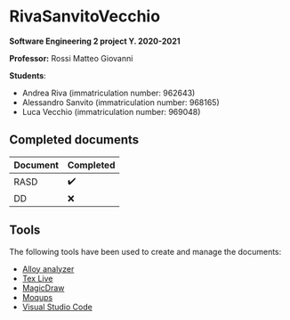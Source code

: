 # RivaSanvitoVecchio
**Software Engineering 2 project Y. 2020-2021**

**Professor:** Rossi Matteo Giovanni

**Students**:
- Andrea Riva (immatriculation number: 962643)
- Alessandro Sanvito (immatriculation number: 968165)
- Luca Vecchio (immatriculation number: 969048)

## Completed documents

| Document | Completed |
| ------- | ----------- |
| RASD | :heavy_check_mark: |
| DD | :x: |

## Tools

The following tools have been used to create and manage the documents:

* [Alloy analyzer](https://alloytools.org/)
* [Tex Live](https://www.tug.org/texlive/)
* [MagicDraw](https://www.nomagic.com/products/magicdraw)
* [Moqups](https://moqups.com/)
* [Visual Studio Code](https://code.visualstudio.com/)
